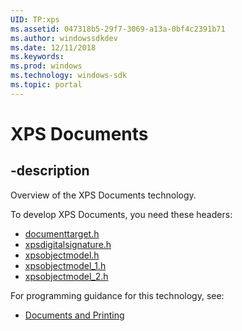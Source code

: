 ```yaml
---
UID: TP:xps
ms.assetid: 047318b5-29f7-3069-a13a-0bf4c2391b71
ms.author: windowssdkdev
ms.date: 12/11/2018
ms.keywords: 
ms.prod: windows
ms.technology: windows-sdk
ms.topic: portal
---
```


# XPS Documents

## -description

Overview of the XPS Documents technology.

To develop XPS Documents, you need these headers:

 * [documenttarget.h](../documenttarget/index.md)
 * [xpsdigitalsignature.h](../xpsdigitalsignature/index.md)
 * [xpsobjectmodel.h](../xpsobjectmodel/index.md)
 * [xpsobjectmodel_1.h](../xpsobjectmodel_1/index.md)
 * [xpsobjectmodel_2.h](../xpsobjectmodel_2/index.md)

For programming guidance for this technology, see:
* [Documents and Printing](https://msdn.microsoft.com/en-us/library/windows/desktop/ff686798(v=vs.85).aspx)

